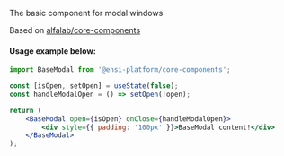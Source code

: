 The basic component for modal windows

Based on [alfalab/core-components](https://github.com/alfa-laboratory/core-components)

#### Usage example below:

```jsx
import BaseModal from '@ensi-platform/core-components';

const [isOpen, setOpen] = useState(false);
const handleModalOpen = () => setOpen(!open);

return (
    <BaseModal open={isOpen} onClose={handleModalOpen}>
        <div style={{ padding: '100px' }}>BaseModal content!</div>
    </BaseModal>
);
```
